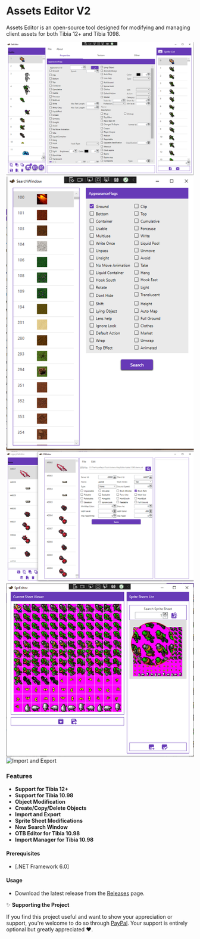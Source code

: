 # Assets Editor V2

Assets Editor is an open-source tool designed for modifying and managing client assets for both Tibia 12+ and Tibia 1098.

![Main interface](/Assets%20Editor/Resources/1.PNG)
![Search Window](/Assets%20Editor/Resources/2.PNG)
![OTB Editor](/Assets%20Editor/Resources/3.PNG)
![Sheet Editor](/Assets%20Editor/Resources/4.PNG)
![Import and Export](/Assets%20Editor/Resources/5.gif)

### Features

- **Support for Tibia 12+**
- **Support for Tibia 10.98**
- **Object Modification**
- **Create/Copy/Delete Objects**
- **Import and Export**
- **Sprite Sheet Modifications**
- **New Search Window**
- **OTB Editor for Tibia 10.98**
- **Import Manager for Tibia 10.98**

#### Prerequisites

- [.NET Framework 6.0]

#### Usage
- Download the latest release from the [Releases](https://github.com/Arch-Mina/Assets-Editor/releases) page.

:sparkles: **Supporting the Project**

If you find this project useful and want to show your appreciation or support, you're welcome to do so through [PayPal](https://paypal.me/SpiderOT?country.x=EG&locale.x=en_US). Your support is entirely optional but greatly appreciated :heart:.
